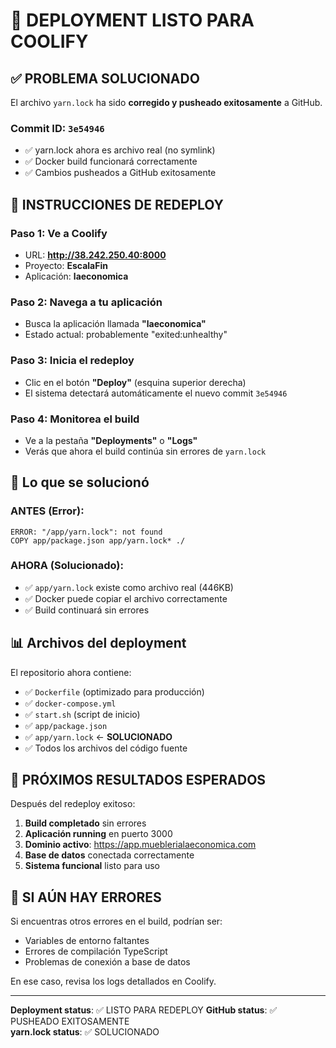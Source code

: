 
# 🚀 DEPLOYMENT LISTO PARA COOLIFY

## ✅ PROBLEMA SOLUCIONADO
El archivo `yarn.lock` ha sido **corregido y pusheado exitosamente** a GitHub.

### Commit ID: `3e54946`
- ✅ yarn.lock ahora es archivo real (no symlink)  
- ✅ Docker build funcionará correctamente
- ✅ Cambios pusheados a GitHub exitosamente

## 🎯 INSTRUCCIONES DE REDEPLOY

### Paso 1: Ve a Coolify
- URL: **http://38.242.250.40:8000**
- Proyecto: **EscalaFin**
- Aplicación: **laeconomica**

### Paso 2: Navega a tu aplicación
- Busca la aplicación llamada **"laeconomica"**
- Estado actual: probablemente "exited:unhealthy"

### Paso 3: Inicia el redeploy
- Clic en el botón **"Deploy"** (esquina superior derecha)
- El sistema detectará automáticamente el nuevo commit `3e54946`

### Paso 4: Monitorea el build
- Ve a la pestaña **"Deployments"** o **"Logs"**
- Verás que ahora el build continúa sin errores de `yarn.lock`

## 🔧 Lo que se solucionó

### ANTES (Error):
```
ERROR: "/app/yarn.lock": not found
COPY app/package.json app/yarn.lock* ./
```

### AHORA (Solucionado):
- ✅ `app/yarn.lock` existe como archivo real (446KB)
- ✅ Docker puede copiar el archivo correctamente
- ✅ Build continuará sin errores

## 📊 Archivos del deployment

El repositorio ahora contiene:
- ✅ `Dockerfile` (optimizado para producción)
- ✅ `docker-compose.yml` 
- ✅ `start.sh` (script de inicio)
- ✅ `app/package.json`
- ✅ `app/yarn.lock` ← **SOLUCIONADO**
- ✅ Todos los archivos del código fuente

## 🎉 PRÓXIMOS RESULTADOS ESPERADOS

Después del redeploy exitoso:

1. **Build completado** sin errores
2. **Aplicación running** en puerto 3000
3. **Dominio activo**: https://app.mueblerialaeconomica.com
4. **Base de datos** conectada correctamente
5. **Sistema funcional** listo para uso

## 🚨 SI AÚN HAY ERRORES

Si encuentras otros errores en el build, podrían ser:
- Variables de entorno faltantes
- Errores de compilación TypeScript
- Problemas de conexión a base de datos

En ese caso, revisa los logs detallados en Coolify.

---
**Deployment status**: ✅ LISTO PARA REDEPLOY
**GitHub status**: ✅ PUSHEADO EXITOSAMENTE  
**yarn.lock status**: ✅ SOLUCIONADO
